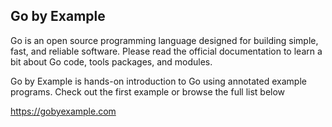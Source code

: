 ## Go by Example
Go is an open source programming language designed for
building simple, fast, and reliable software. Please read the
official documentation to learn a bit about Go code, tools
packages, and modules.

Go by Example is hands-on introduction to Go using
annotated example programs. Check out the first example
or browse the full list below

https://gobyexample.com